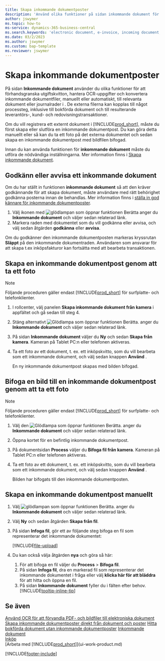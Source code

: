 ```yaml
---
title: Skapa inkommande dokumentposter
description: 'Använd olika funktioner på sidan inkommande dokument för att granska utgifts kvitton, hantera OCR-uppgifter, konvertera inkommande användarfiler och bifoga externa filer.'
author: jswymer
ms.topic: how-to
ms-service: dynamics-365-business-central
ms.search.keywords: 'electronic document, e-invoice, incoming document, OCR, ecommerce, document exchange, import invoice'
ms.date: 03/2/2023
ms.author: jswymer
ms.custom: bap-template
ms.reviewer: jswymer
---
```

# Skapa inkommande dokumentposter

På sidan **Inkommande dokument** använder du olika funktioner för att förhandsgranska utgiftskvitton, hantera OCR-uppgifter och konvertera inkommande dokumentfiler, manuellt eller automatiskt, till relevanta dokument eller journalrader i . De externa filerna kan kopplas till något processteg, inklusive till bokförda dokument och till resulterande leverantörs-, kund- och redovisningstransaktioner.

Om du vill registrera ett externt dokument i [!INCLUDE[prod_short](includes/prod_short.md)], måste du först skapa eller slutföra en inkommande dokumentpost. Du kan göra detta manuellt eller så kan du ta ett foto på det externa dokumentet och sedan skapa en inkommande dokumentpost med bildfilen bifogad.

Innan du kan använda funktionen för **inkommande dokument** måste du utföra de nödvändiga inställningarna. Mer information finns i [Skapa inkommande dokument](across-how-setup-income-documents.md).

## Godkänn eller avvisa ett inkommande dokument

Om du har ställt in funktionen **inkommande dokument** så att den kräver godkännande för att skapa dokument, måste användare med rätt behörighet godkänna posterna innan de behandlas. Mer information finns i [ställa in god kännare för inkommande dokumentposter](across-how-setup-income-documents.md#to-set-up-approvers-of-incoming-document-records).

1. Välj ikonen med ![glödlampan som öppnar funktionen Berätta](media/ui-search/search_small.png "Berätta för mig vad du vill göra") anger du **Inkommande dokument** och väljer sedan relaterad länk.
2. Markera raden med dokumentet som du vill godkänna eller avvisa, och välj sedan åtgärden **godkänna** eller **avvisa**.

Om du godkänner den inkommande dokumentposten markeras kryssrutan **Släppt** på den inkommande dokumentraden. Användaren som ansvarar för att skapa t.ex inköpsfakturor kan fortsätta med att bearbeta transaktionen.

## Skapa en inkommande dokumentpost genom att ta ett foto

> [!NOTE]  
> Följande proceduren gäller endast [!INCLUDE[prod_short](includes/prod_short.md)] för surfplatte- och telefonklienter.

1. I rollcenter, välj panelen **Skapa inkommande dokument från kamera** i appfältet och gå sedan till steg 4.
2. Stäng alternativt ![Glödlampa som öppnar funktionen Berätta.](media/ui-search/search_small.png "Berätta för mig vad du vill göra") anger du **Inkommande dokument** och väljer sedan relaterad länk.
3. På sidan **Inkommande dokument** väljer du **Ny** och sedan **Skapa från kamera**. Kameran på Tablet PC:n eller telefonen aktiveras.
4. Ta ett foto av ett dokument, t. ex. ett inköpskvitto, som du vill bearbeta som ett inkommande dokument, och välj sedan knappen **Använd** .

    En ny inkommande dokumentpost skapas med bilden bifogad.

## Bifoga en bild till en inkommande dokumentpost genom att ta ett foto

> [!NOTE]  
> Följande proceduren gäller endast [!INCLUDE[prod_short](includes/prod_short.md)] för surfplatte- och telefonklienter.

1. Välj den ![Glödlampa som öppnar funktionen Berätta.](media/ui-search/search_small.png "Berätta för mig vad du vill göra") anger du **Inkommande dokument** och väljer sedan relaterad länk.
2. Öppna kortet för en befintlig inkommande dokumentpost.
3. På dokumentsidan **Process** väljer du **Bifoga fil från kamera**. Kameran på Tablet PC:n eller telefonen aktiveras.
4. Ta ett foto av ett dokument, t. ex. ett inköpskvitto, som du vill bearbeta som ett inkommande dokument, och välj sedan knappen **Använd** .

    Bilden har bifogats till den inkommande dokumentposten.

## Skapa en inkommande dokumentpost manuellt

1. Välj ![glödlampan som öppnar funktionen Berätta.](media/ui-search/search_small.png "Berätta vad du vill göra") anger du **Inkommande dokument** och väljer sedan relaterad länk.
2. Välj **Ny** och sedan åtgärden **Skapa från fil**.  
3. På sidan **Infoga fil**, gör ett av följande steg bifoga en fil som representerar det inkommande dokumentet:

   [!INCLUDE[file-upload](includes/file-upload.md)]

4. Du kan också välja åtgärden **nya** och göra så här:

    1. För att bifoga en fil väljer du **Process** > **Bifoga fil**.
    2. På sidan **Infoga fil**, dra en markerad fil som representerar det inkommande dokumentet i fråga eller välj **klicka här för att bläddra** för att hitta och öppna en fil.
    3. På sidan **Inkommande dokument** fyller du i fälten efter behov. [!INCLUDE[tooltip-inline-tip](includes/tooltip-inline-tip_md.md)]

## Se även

[Använd OCR för att förvandla PDF- och bildfiler till elektroniska dokument](across-how-use-ocr-pdf-images-files.md)
[Skapa inkommande dokumentposter direkt från dokument och poster](across-how-connect-disconnect-income-document-records.md)
[Hitta bokförda dokument utan inkommande dokumentposter](across-how-find-posted-documents-without-income-document-records.md)
[Inkommande dokument](across-income-documents.md)  
[Inköp](purchasing-manage-purchasing.md)  
[Arbeta med [!INCLUDE[prod_short](includes/prod_short.md)]](ui-work-product.md)


[!INCLUDE[footer-include](includes/footer-banner.md)]
